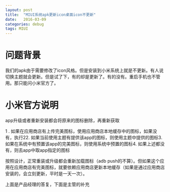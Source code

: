 ```yaml
---
layout: post
title:  "MIUI系统apk更新icon桌面icon不更新"
date:   2016-03-09
categories: debug
tags: MIUI
---
```


# 问题背景 #

我们的apk由于需要修改了icon风格。但是安装到小米系统上就是不更新。有人说切换主题就会更新。但是试了下，有的却是更新了。有的没有。重启手机也不管用。那只能问小米官方了。

# 小米官方说明 #


app升级或者重新安装都会将原来的图标删除，再重新获取

1 . 如果在应用商店有上传完美图标，使用应用商店本地缓存中的图标，如果没有，执行22. 如果当前使用主题有提供该app的图标，则使用主题中提供的图标3. 如果在系统中有预置该app的完美图标，则使用系统中预置的图标4. 如果上述都没有，则去app中取app指定的图标

按照设计，正常重装或升级都会重新加载图标（adb push的不算）。但如果这个应用在应用商店有完美图标，就要依赖应用商店更新本地缓存（如果是通过应用商店安装的，会立刻更新，平时是一天一次）。

上面是产品经理的答复，下面是主管的补充
